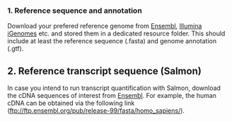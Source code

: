 ### 1. Reference sequence and annotation
Download your prefered reference genome from [Ensembl](https://www.ensembl.org/index.html), [Illumina iGenomes](https://emea.support.illumina.com/sequencing/sequencing_software/igenome.html) etc. and stored them in a dedicated resource folder. This should include at least the reference sequence (.fasta) and genome annotation (.gtf). 

## 2. Reference transcript sequence (Salmon)
In case you intend to run transcript quantification with Salmon, download the cDNA sequences of interest from [Ensembl](https://www.ensembl.org/index.html). For example, the human cDNA can be obtained via the following link (ftp://ftp.ensembl.org/pub/release-99/fasta/homo_sapiens/).

